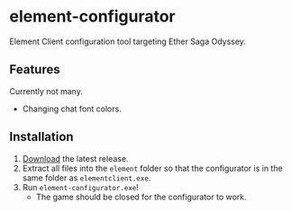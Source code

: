 # element-configurator

Element Client configuration tool targeting Ether Saga Odyssey.

## Features

Currently not many.

 - Changing chat font colors.

## Installation

1. [Download](https://github.com/EtherSagaDB/element-configurator/releases/latest) the latest release.
2. Extract all files into the `element` folder so that the configurator is in the same folder as `elementclient.exe`.
3. Run `element-configurator.exe`!
   - The game should be closed for the configurator to work. 
